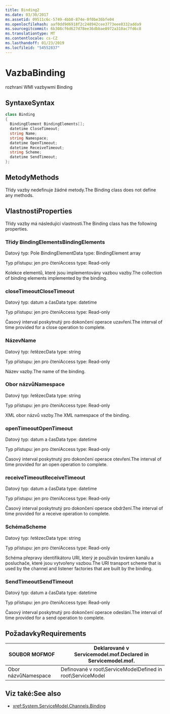 ```yaml
---
title: Binding2
ms.date: 03/30/2017
ms.assetid: 09511c6c-5749-4bb0-874e-0f0be36bfe04
ms.openlocfilehash: aaf0dd9d6918f2c248942cee3773eee8332adda9
ms.sourcegitcommit: 6b308cf6d627d78ee36dbbae8972a310ac7fd6c8
ms.translationtype: MT
ms.contentlocale: cs-CZ
ms.lasthandoff: 01/23/2019
ms.locfileid: "54552837"
---
```

# <a name="binding"></a><span data-ttu-id="01ce6-102">Vazba</span><span class="sxs-lookup"><span data-stu-id="01ce6-102">Binding</span></span>
<span data-ttu-id="01ce6-103">rozhraní WMI vazby</span><span class="sxs-lookup"><span data-stu-id="01ce6-103">wmi Binding</span></span>  
  
## <a name="syntax"></a><span data-ttu-id="01ce6-104">Syntaxe</span><span class="sxs-lookup"><span data-stu-id="01ce6-104">Syntax</span></span>  
  
```csharp
class Binding  
{  
  BindingElement BindingElements[];  
  datetime CloseTimeout;  
  string Name;  
  string Namespace;  
  datetime OpenTimeout;  
  datetime ReceiveTimeout;  
  string Scheme;  
  datetime SendTimeout;  
};  
```  
  
## <a name="methods"></a><span data-ttu-id="01ce6-105">Metody</span><span class="sxs-lookup"><span data-stu-id="01ce6-105">Methods</span></span>  
 <span data-ttu-id="01ce6-106">Třídy vazby nedefinuje žádné metody.</span><span class="sxs-lookup"><span data-stu-id="01ce6-106">The Binding class does not define any methods.</span></span>  
  
## <a name="properties"></a><span data-ttu-id="01ce6-107">Vlastnosti</span><span class="sxs-lookup"><span data-stu-id="01ce6-107">Properties</span></span>  
 <span data-ttu-id="01ce6-108">Třídy vazby má následující vlastnosti.</span><span class="sxs-lookup"><span data-stu-id="01ce6-108">The Binding class has the following properties.</span></span>  
  
### <a name="bindingelements"></a><span data-ttu-id="01ce6-109">Třídy BindingElements</span><span class="sxs-lookup"><span data-stu-id="01ce6-109">BindingElements</span></span>  
 <span data-ttu-id="01ce6-110">Datový typ: Pole BindingElement</span><span class="sxs-lookup"><span data-stu-id="01ce6-110">Data type: BindingElement array</span></span>  
  
 <span data-ttu-id="01ce6-111">Typ přístupu: jen pro čtení</span><span class="sxs-lookup"><span data-stu-id="01ce6-111">Access type: Read-only</span></span>  
  
 <span data-ttu-id="01ce6-112">Kolekce elementů, které jsou implementovány vazbou vazby.</span><span class="sxs-lookup"><span data-stu-id="01ce6-112">The collection of binding elements implemented by the binding.</span></span>  
  
### <a name="closetimeout"></a><span data-ttu-id="01ce6-113">closeTimeout</span><span class="sxs-lookup"><span data-stu-id="01ce6-113">CloseTimeout</span></span>  
 <span data-ttu-id="01ce6-114">Datový typ: datum a čas</span><span class="sxs-lookup"><span data-stu-id="01ce6-114">Data type: datetime</span></span>  
  
 <span data-ttu-id="01ce6-115">Typ přístupu: jen pro čtení</span><span class="sxs-lookup"><span data-stu-id="01ce6-115">Access type: Read-only</span></span>  
  
 <span data-ttu-id="01ce6-116">Časový interval poskytnutý pro dokončení operace uzavření.</span><span class="sxs-lookup"><span data-stu-id="01ce6-116">The interval of time provided for a close operation to complete.</span></span>  
  
### <a name="name"></a><span data-ttu-id="01ce6-117">Název</span><span class="sxs-lookup"><span data-stu-id="01ce6-117">Name</span></span>  
 <span data-ttu-id="01ce6-118">Datový typ: řetězec</span><span class="sxs-lookup"><span data-stu-id="01ce6-118">Data type: string</span></span>  
  
 <span data-ttu-id="01ce6-119">Typ přístupu: jen pro čtení</span><span class="sxs-lookup"><span data-stu-id="01ce6-119">Access type: Read-only</span></span>  
  
 <span data-ttu-id="01ce6-120">Název vazby.</span><span class="sxs-lookup"><span data-stu-id="01ce6-120">The name of the binding.</span></span>  
  
### <a name="namespace"></a><span data-ttu-id="01ce6-121">Obor názvů</span><span class="sxs-lookup"><span data-stu-id="01ce6-121">Namespace</span></span>  
 <span data-ttu-id="01ce6-122">Datový typ: řetězec</span><span class="sxs-lookup"><span data-stu-id="01ce6-122">Data type: string</span></span>  
  
 <span data-ttu-id="01ce6-123">Typ přístupu: jen pro čtení</span><span class="sxs-lookup"><span data-stu-id="01ce6-123">Access type: Read-only</span></span>  
  
 <span data-ttu-id="01ce6-124">XML obor názvů vazby.</span><span class="sxs-lookup"><span data-stu-id="01ce6-124">The XML namespace of the binding.</span></span>  
  
### <a name="opentimeout"></a><span data-ttu-id="01ce6-125">openTimeout</span><span class="sxs-lookup"><span data-stu-id="01ce6-125">OpenTimeout</span></span>  
 <span data-ttu-id="01ce6-126">Datový typ: datum a čas</span><span class="sxs-lookup"><span data-stu-id="01ce6-126">Data type: datetime</span></span>  
  
 <span data-ttu-id="01ce6-127">Typ přístupu: jen pro čtení</span><span class="sxs-lookup"><span data-stu-id="01ce6-127">Access type: Read-only</span></span>  
  
 <span data-ttu-id="01ce6-128">Časový interval poskytnutý pro dokončení operace otevření.</span><span class="sxs-lookup"><span data-stu-id="01ce6-128">The interval of time provided for an open operation to complete.</span></span>  
  
### <a name="receivetimeout"></a><span data-ttu-id="01ce6-129">receiveTimeout</span><span class="sxs-lookup"><span data-stu-id="01ce6-129">ReceiveTimeout</span></span>  
 <span data-ttu-id="01ce6-130">Datový typ: datum a čas</span><span class="sxs-lookup"><span data-stu-id="01ce6-130">Data type: datetime</span></span>  
  
 <span data-ttu-id="01ce6-131">Typ přístupu: jen pro čtení</span><span class="sxs-lookup"><span data-stu-id="01ce6-131">Access type: Read-only</span></span>  
  
 <span data-ttu-id="01ce6-132">Časový interval poskytnutý pro dokončení operace obdržení.</span><span class="sxs-lookup"><span data-stu-id="01ce6-132">The interval of time provided for a receive operation to complete.</span></span>  
  
### <a name="scheme"></a><span data-ttu-id="01ce6-133">Schéma</span><span class="sxs-lookup"><span data-stu-id="01ce6-133">Scheme</span></span>  
 <span data-ttu-id="01ce6-134">Datový typ: řetězec</span><span class="sxs-lookup"><span data-stu-id="01ce6-134">Data type: string</span></span>  
  
 <span data-ttu-id="01ce6-135">Typ přístupu: jen pro čtení</span><span class="sxs-lookup"><span data-stu-id="01ce6-135">Access type: Read-only</span></span>  
  
 <span data-ttu-id="01ce6-136">Schéma přepravy identifikátoru URI, který je používán továren kanálu a posluchače, které jsou vytvořeny vazbou.</span><span class="sxs-lookup"><span data-stu-id="01ce6-136">The URI transport scheme that is used by the channel and listener factories that are built by the binding.</span></span>  
  
### <a name="sendtimeout"></a><span data-ttu-id="01ce6-137">SendTimeout</span><span class="sxs-lookup"><span data-stu-id="01ce6-137">SendTimeout</span></span>  
 <span data-ttu-id="01ce6-138">Datový typ: datum a čas</span><span class="sxs-lookup"><span data-stu-id="01ce6-138">Data type: datetime</span></span>  
  
 <span data-ttu-id="01ce6-139">Typ přístupu: jen pro čtení</span><span class="sxs-lookup"><span data-stu-id="01ce6-139">Access type: Read-only</span></span>  
  
 <span data-ttu-id="01ce6-140">Časový interval poskytnutý pro dokončení operace odeslání.</span><span class="sxs-lookup"><span data-stu-id="01ce6-140">The interval of time provided for a send operation to complete.</span></span>  
  
## <a name="requirements"></a><span data-ttu-id="01ce6-141">Požadavky</span><span class="sxs-lookup"><span data-stu-id="01ce6-141">Requirements</span></span>  
  
|<span data-ttu-id="01ce6-142">SOUBOR MOF</span><span class="sxs-lookup"><span data-stu-id="01ce6-142">MOF</span></span>|<span data-ttu-id="01ce6-143">Deklarované v Servicemodel.mof.</span><span class="sxs-lookup"><span data-stu-id="01ce6-143">Declared in Servicemodel.mof.</span></span>|  
|---------|-----------------------------------|  
|<span data-ttu-id="01ce6-144">Obor názvů</span><span class="sxs-lookup"><span data-stu-id="01ce6-144">Namespace</span></span>|<span data-ttu-id="01ce6-145">Definované v root\ServiceModel</span><span class="sxs-lookup"><span data-stu-id="01ce6-145">Defined in root\ServiceModel</span></span>|  
  
## <a name="see-also"></a><span data-ttu-id="01ce6-146">Viz také:</span><span class="sxs-lookup"><span data-stu-id="01ce6-146">See also</span></span>
- <xref:System.ServiceModel.Channels.Binding>
